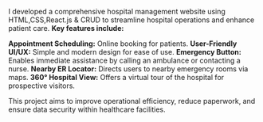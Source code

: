 I developed a comprehensive hospital management website using HTML,CSS,React.js & CRUD to streamline hospital operations and enhance patient care. 
**Key features include:**

**Appointment Scheduling:** Online booking for patients.
**User-Friendly UI/UX:** Simple and modern design for ease of use.
**Emergency Button:** Enables immediate assistance by calling an ambulance or contacting a nurse.
**Nearby ER Locator:** Directs users to nearby emergency rooms via maps.
**360° Hospital View:** Offers a virtual tour of the hospital for prospective visitors.

This project aims to improve operational efficiency, reduce paperwork, and ensure data security within healthcare facilities.
